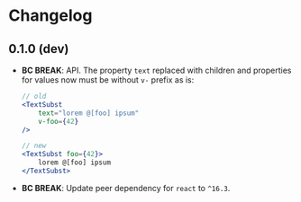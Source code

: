 Changelog
=========

0.1.0 (dev)
-----


*   **BC BREAK**: API. The property `text` replaced with children
    and properties for values now must be without `v-` prefix as is:

    ```jsx
    // old
    <TextSubst
        text="lorem @[foo] ipsum"
        v-foo={42}
    />

    // new
    <TextSubst foo={42}>
        lorem @[foo] ipsum
    </TextSubst>
    ```

*   **BC BREAK**: Update peer dependency for `react` to `^16.3`.
